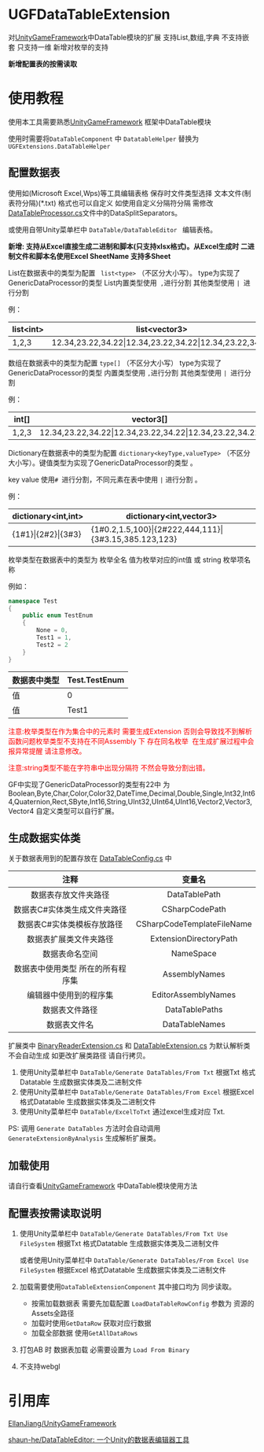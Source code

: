 # UGFDataTableExtension
对[UnityGameFramework](https://github.com/EllanJiang/UnityGameFramework)中DataTable模块的扩展  支持List,数组,字典  不支持嵌套   只支持一维
新增对枚举的支持

**新增配置表的按需读取**

# 使用教程
使用本工具需要熟悉[UnityGameFramework](https://github.com/EllanJiang/UnityGameFramework) 框架中DataTable模块 

使用时需要将`DataTableComponent` 中 `DatatableHelper` 替换为  `UGFExtensions.DataTableHelper`

## 配置数据表
使用如(Microsoft Excel,Wps)等工具编辑表格 保存时文件类型选择 文本文件(制表符分隔)(*.txt) 格式也可以自定义 如使用自定义分隔符分隔 需修改 [DataTableProcessor.cs](./Editor/DataTableGenerator/DataTableProcessor.cs)文件中的DataSplitSeparators。

或使用自带Unity菜单栏中 `DataTable/DataTableEditor `  编辑表格。

**新增: 支持从Excel直接生成二进制和脚本(只支持xlsx格式)。从Excel生成时 二进制文件和脚本名使用Excel SheetName   支持多Sheet**

List在数据表中的类型为配置  ` list<type>` （不区分大小写）。 type为实现了GenericDataProcessor的类型 
List内置类型使用` ,`进行分割   其他类型使用 `| `进行分割

例：

| list\<int> | list\<vector3>                                          |
| ---------- | ------------------------------------------------------- |
| 1,2,3      | 12.34,23.22,34.22\|12.34,23.22,34.22\|12.34,23.22,34.22 |

数组在数据表中的类型为配置 `type[]` （不区分大小写） type为实现了GenericDataProcessor的类型
内置类型使用 `,`进行分割   其他类型使用 `| `进行分割

例：

| int[] | vector3[]                                               |
| ----- | ------------------------------------------------------- |
| 1,2,3 | 12.34,23.22,34.22\|12.34,23.22,34.22\|12.34,23.22,34.22 |

Dictionary在数据表中的类型为配置 `dictionary<keyType,valueType>` （不区分大小写）。键值类型为实现了GenericDataProcessor的类型 。

key value 使用`# `进行分割，不同元素在表中使用 `|` 进行分割 。

例：

| dictionary\<int,int> | dictionary\<int,vector3>                               |
| -------------------- | ------------------------------------------------------ |
| {1#1}\|{2#2}\|{3#3}  | {1#0.2,1.5,100}\|{2#222,444,111}\|{3#3.15,385.123,123} |

枚举类型在数据表中的类型为 枚举全名 值为枚举对应的int值 或  string 枚举项名称 

例如：

```C#
namespace Test
{
    public enum TestEnum
    {
        None = 0,
        Test1 = 1,
        Test2 = 2
    }
}
```

| 数据表中类型 | Test.TestEnum |
| ------------ | ------------- |
| 值           | 0             |
| 值           | Test1         |

<font color=#FF0000>注意:枚举类型在作为集合中的元素时 需要生成Extension 否则会导致找不到解析函数问题枚举类型不支持在不同Assembly 下 存在同名枚举  在生成扩展过程中会 报异常提醒 请注意修改。 </font>

<font color=#FF0000>注意:string类型不能在字符串中出现分隔符 不然会导致分割出错。</font>

GF中实现了GenericDataProcessor的类型有22中 为Boolean,Byte,Char,Color,Color32,DateTime,Decimal,Double,Single,Int32,Int64,Quaternion,Rect,SByte,Int16,String,UInt32,UInt64,UInt16,Vector2,Vector3,Vector4 
自定义类型可以自行扩展。

## 生成数据实体类
关于数据表用到的配置存放在 [DataTableConfig.cs](./Editor/Extensions/DataTableConfig.cs) 中

|               注释                |           变量名           |
| :-------------------------------: | :------------------------: |
|       数据表存放文件夹路径        |       DataTablePath        |
|   数据表C#实体类生成文件夹路径    |       CSharpCodePath       |
|    数据表C#实体类模板存放路径     | CSharpCodeTemplateFileName |
|      数据表扩展类文件夹路径       |   ExtensionDirectoryPath   |
|          数据表命名空间           |         NameSpace          |
| 数据表中使用类型 所在的所有程序集 |       AssemblyNames        |
|      编辑器中使用到的程序集       |    EditorAssemblyNames     |
|          数据表文件路径           |       DataTablePaths       |
|           数据表文件名            |       DataTableNames       |



扩展类中 [BinaryReaderExtension.cs](./Runtime/Extensions/BinaryReaderExtension.cs) 和 [DataTableExtension.cs](./Runtime/Extensions/DataTableExtension.cs) 为默认解析类 不会自动生成 如更改扩展类路径 请自行拷贝。

1. 使用Unity菜单栏中 `DataTable/Generate DataTables/From Txt`  根据Txt 格式Datatable 生成数据实体类及二进制文件
2. 使用Unity菜单栏中 `DataTable/Generate DataTables/From Excel`  根据Excel 格式Datatable 生成数据实体类及二进制文件
3. 使用Unity菜单栏中 `DataTable/ExcelToTxt`  通过excel生成对应 Txt.

PS: 调用 `Generate DataTables` 方法时会自动调用 `GenerateExtensionByAnalysis` 生成解析扩展类。 

## 加载使用 

请自行查看[UnityGameFramework](https://github.com/EllanJiang/UnityGameFramework) 中DataTable模块使用方法



## 配置表按需读取说明

1. 使用Unity菜单栏中 `DataTable/Generate DataTables/From Txt Use FileSystem`  根据Txt 格式Datatable 生成数据实体类及二进制文件

   或者使用Unity菜单栏中 `DataTable/Generate DataTables/From Excel Use FileSystem`  根据Excel 格式Datatable 生成数据实体类及二进制文件

3. 加载需要使用`DataTableExtensionComponent`   其中接口均为 同步读取。
   * 按需加载数据表 需要先加载配置 `LoadDataTableRowConfig`  参数为 资源的 Assets全路径
   * 加载时使用`GetDataRow` 获取对应行数据 
   * 加载全部数据 使用`GetAllDataRows`
   
3. 打包AB 时 数据表加载 必需要设置为 `Load From Binary`

5. 不支持webgl

# 引用库

[EllanJiang/UnityGameFramework](https://github.com/EllanJiang/GameFramework)

[shaun-he/DataTableEditor: 一个Unity的数据表编辑器工具](https://github.com/shaun-he/DataTableEditor)

